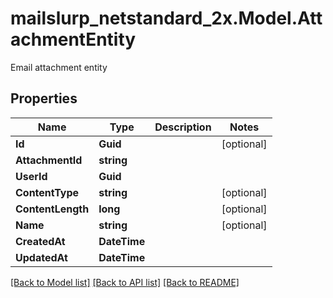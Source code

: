 # mailslurp_netstandard_2x.Model.AttachmentEntity
Email attachment entity

## Properties

Name | Type | Description | Notes
------------ | ------------- | ------------- | -------------
**Id** | **Guid** |  | [optional] 
**AttachmentId** | **string** |  | 
**UserId** | **Guid** |  | 
**ContentType** | **string** |  | [optional] 
**ContentLength** | **long** |  | [optional] 
**Name** | **string** |  | [optional] 
**CreatedAt** | **DateTime** |  | 
**UpdatedAt** | **DateTime** |  | 

[[Back to Model list]](../README#documentation-for-models) [[Back to API list]](../README#documentation-for-api-endpoints) [[Back to README]](../README)

